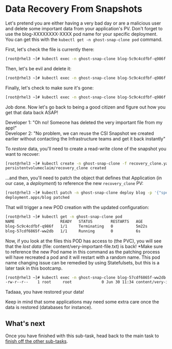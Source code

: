 # Data Recovery From Snapshots

Let's pretend you are either having a very bad day or are a malicious user and delete some important data from your application's PV.  Don't forget to use the blog-XXXXXXXX-XXXX pod name for your specific deployment.  You can get this with the `kubectl get -n ghost-snap-clone pod` command.

First, let's check the file is currently there:
```bash
[root@rhel3 ~]# kubectl exec -n ghost-snap-clone blog-5c9c4cdfbf-q986f -- ls -l content/very-important-file.txt
```

Then, let's be evil and delete it:
```bash
[root@rhel3 ~]# kubectl exec -n ghost-snap-clone blog-5c9c4cdfbf-q986f -- rm -f content/very-important-file.txt
```

Finally, let's check to make sure it's gone:


```bash
[root@rhel3 ~]# kubectl exec -n ghost-snap-clone blog-5c9c4cdfbf-q986f -- ls -l content/very-important-file.txt
```

Job done.  Now let's go back to being a good citizen and figure out how you get that data back ASAP!

Developer 1: "Oh no!  Someone has deleted the very important file from my app!"  
Developer 2: "No problem, we can reuse the CSI Snapshot we created earlier without contacting the Infrastructure teams and get it back instantly"

To *restore* data, you'll need to create a read-write clone of the snapshot you want to recover:

```bash
[root@rhel3 ~]# kubectl create -n ghost-snap-clone -f recovery_clone.yaml
persistentvolumeclaim/recovery_clone created
```
...and then, you'll need to patch the object that defines that Application (in our case, a *deployment*) to reference the new `recovery_clone` PV:

```bash
[root@rhel3 ~]# kubectl patch -n ghost-snap-clone deploy blog -p '{"spec":{"template":{"spec":{"volumes":[{"name":"content","persistentVolumeClaim":{"claimName":"recovery-clone"}}]}}}}'
deployment.apps/blog patched
```

That will trigger a new POD creation with the updated configuration:

```bash
[root@rhel3 ~]# kubectl get -n ghost-snap-clone pod
NAME                    READY   STATUS        RESTARTS   AGE
blog-5c9c4cdfbf-q986f   1/1     Terminating   0          5m22s
blog-57cdf6865f-ww2db   1/1     Running       0          6s
```

Now, if you look at the files this POD has access to (the PVC), you will see that the *lost data* (file: content/very-important-file.txt) is back!  *Make sure to reference the new Pod name in this command as the patching process will have recreated a pod and it will restart with a random name.  This pod name changing issue can be remedied by using Statefulsets, but this is a later task in this bootcamp.

```bash
[root@rhel3 ~]# kubectl exec -n ghost-snap-clone blog-57cdf6865f-ww2db -- ls content/very-important-file.txt
-rw-r--r--    1 root     root             0 Jun 30 11:34 content/very-important-file.txt
```

Tadaaa, you have restored your data!  

Keep in mind that some applications may need some extra care once the data is restored (databases for instance).  

## What's next

Once you have finished with this sub-task, head back to the main task to [finish off the other sub-tasks](README.md#e-data-management-with-snapshots).